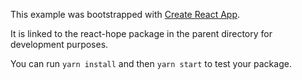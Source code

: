 This example was bootstrapped with [Create React App](https://github.com/facebook/create-react-app).

It is linked to the react-hope package in the parent directory for development purposes.

You can run `yarn install` and then `yarn start` to test your package.
